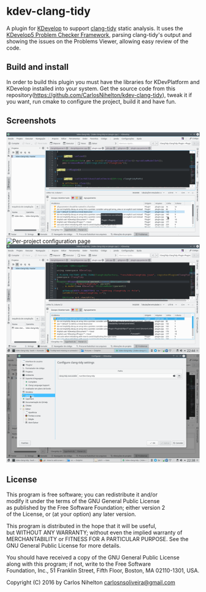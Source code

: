# kdev-clang-tidy

A plugin for [KDevelop](https://www.kdevelop.org) to support [clang-tidy](http://clang.llvm.org/extra/clang-tidy/) 
static analysis.
It uses the [KDevelop5 Problem Checker Framework](https://techbase.kde.org/KDevelop5/Problem_Checker_Framework), parsing 
clang-tidy's output and showing the issues on the Problems Viewer, allowing easy review of the code.

## Build and install
In order to build this plugin you must have the libraries for KDevPlatform and KDevelop installed into your system.
Get the source code from this repository(https://github.com/CarlosNihelton/kdev-clang-tidy), tweak it if you want, run 
cmake to configure the project, build it and have fun.

## Screenshots
![clang-tidy output on Problem Viewer](/doc/cltd-1-default.png?raw=true)
![Per-project configuration page](/doc/cltd-2-projconf.png?raw=true)
![Tooltip/hint details clang-tidy check result](/doc/cltd-3-w-tooltip.png?raw=true)
![Global configuration](/doc/cltd-4-globalconfig.png?raw=true)

## License

  This program is free software; you can redistribute it and/or                    
  modify it under the terms of the GNU General Public License                      
  as published by the Free Software Foundation; either version 2                   
  of the License, or (at your option) any later version.                           
                                                                                    
  This program is distributed in the hope that it will be useful,                  
  but WITHOUT ANY WARRANTY; without even the implied warranty of                   
  MERCHANTABILITY or FITNESS FOR A PARTICULAR PURPOSE.  See the                    
  GNU General Public License for more details.                                     
                                                                                  
  You should have received a copy of the GNU General Public License                
  along with this program; if not, write to the Free Software                      
  Foundation, Inc., 51 Franklin Street, Fifth Floor, Boston, MA  02110-1301, USA.
  
  Copyright (C) 2016 by Carlos Nihelton <carlosnsoliveira@gmail.com>  
